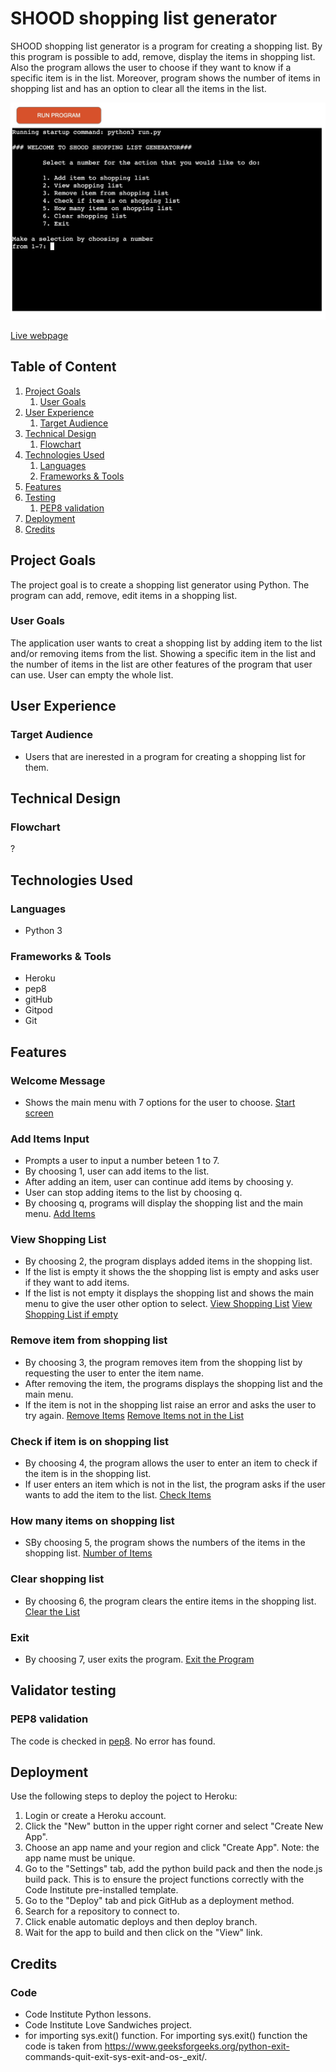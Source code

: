 # SHOOD shopping list generator

SHOOD shopping list generator is a program for creating a shopping list. By this program is possible to add, remove, display the items in shopping list. Also the program allows the user to choose if they want to know if a specific item is in the list. Moreover, program shows the number of items in shopping list and has an option to clear all the items in the list.

![Start screen](/assets/screenshots/Screenshot_shoppinglist_app.jpg)

[Live webpage](https://pp3-shopping-list.herokuapp.com/)

## Table of Content

1. [Project Goals](#project-goals)
    1. [User Goals](#user-goals)
2. [User Experience](#user-experience)
    1. [Target Audience](#target-audience)
3. [Technical Design](#technical-design)
    1. [Flowchart](#flowchart)
4. [Technologies Used](#technologies-used)
    1. [Languages](#languages)
    2. [Frameworks & Tools](#frameworks-&-tools)
5. [Features](#features)
6. [Testing](#validation)
    1. [PEP8 validation](#pep8-validation)
7. [Deployment](#deployment)
8. [Credits](#credits)

## Project Goals 
The project goal is to create a shopping list generator using Python. The program can add, remove, edit items in a shopping list.

### User Goals
The application user wants to creat a shopping list by adding item to the list and/or removing items from the list. Showing a specific item in the list and the number of items in the list are other features of the program that user can use. User can empty the whole list.

## User Experience

### Target Audience
- Users that are inerested in a program for creating a shopping list for them.

## Technical Design

### Flowchart
?



## Technologies Used

### Languages
- Python 3

### Frameworks & Tools
- Heroku
- pep8
- gitHub
- Gitpod
- Git

## Features

### Welcome Message
- Shows the main menu with 7 options for the user to choose.
[Start screen](/assets/screenshots/Screenshot_shoppinglist_app.jpg)

### Add Items Input
- Prompts a user to input a number beteen 1 to 7.
- By choosing 1, user can add items to the list.
- After adding an item, user can continue add items by choosing y.
- User can stop adding items to the list by choosing q.
- By choosing q, programs will display the shopping list and the main menu.
[Add Items](/assets/screenshots/Screenshot_add_item_function.png)

### View Shopping List 
- By choosing 2, the program displays added items in the shopping list.
- If the list is empty it shows the the shopping list is empty and asks user if they want to add items.
- If the list is not empty it displays the shopping list and shows the main menu to give the user other option to select.
[View Shopping List](/assets/screenshots/Screenshot_view_shopping_list.png)
[View Shopping List if empty](/assets/screenshots/Screenshot_View_Shopping_List_empty.png)

### Remove item from shopping list
- By choosing 3, the program removes item from the shopping list by requesting the user to enter the item name.
- After removing the item, the programs displays the shopping list and the main menu.
- If the item is not in the shopping list raise an error and asks the user to try again.
[Remove Items](/assets/screenshots/Screenshot_remove_items.png)
[Remove Items not in the List](/assets/screenshots/Screenshot_remove_items_not_in_the_list.png)

### Check if item is on shopping list
- By choosing 4, the program allows the user to enter an item to check if the item is in the shopping list.
- If user enters an item which is not in the list, the program asks if the user wants to add the item to the list.
[Check Items](/assets/screenshots/Screenshot_check_item.png)

### How many items on shopping list
- SBy choosing 5, the program shows the numbers of the items in the shopping list.
[Number of Items](/assets/screenshots/Screenshot_number_of_items.png)

### Clear shopping list
- By choosing 6, the program clears the entire items in the shopping list.
[Clear the List](/assets/screenshots/Screenshot_clear_list.png)

### Exit
- By choosing 7, user exits the program.
[Exit the Program](/assets/screenshots/Screenshot_exit.png)

## Validator testing

### PEP8 validation
The code is checked in [pep8](https://pep8ci.herokuapp.com/).
No error has found.

## Deployment
Use the following steps to deploy the poject to Heroku:
1. Login or create a Heroku account.
2. Click the "New" button in the upper right corner and select "Create New App".
3. Choose an app name and your region and click "Create App". Note: the app name must be unique.
4. Go to the "Settings" tab, add the python build pack and then the node.js build pack. This is to ensure the project functions correctly with the Code Institute pre-installed template.
5. Go to the "Deploy" tab and pick GitHub as a deployment method.
6. Search for a repository to connect to.
7. Click enable automatic deploys and then deploy branch.
8. Wait for the app to build and then click on the "View" link.

## Credits

### Code
- Code Institute Python lessons.
- Code Institute Love Sandwiches project.
- for importing sys.exit() function. For importing sys.exit() function the code is taken from https://www.geeksforgeeks.org/python-exit-
    commands-quit-exit-sys-exit-and-os-_exit/.
